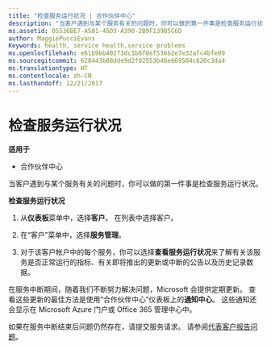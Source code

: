 ```yaml
---
title: "检查服务运行状况 | 合作伙伴中心"
description: "当客户遇到与某个服务有关的问题时，你可以做的第一件事是检查服务运行状况。"
ms.assetid: 05536BE7-A581-45D3-A390-2B9F139B5C6D
author: MaggiePucciEvans
Keywords: health, service health,service problems
ms.openlocfilehash: e61b9bb40273dc1b8f8ef536b2e7e32afc4bfe89
ms.sourcegitcommit: 628443b08dde9d2f02553b46e669504c620c3da4
ms.translationtype: HT
ms.contentlocale: zh-CN
ms.lasthandoff: 12/21/2017
---
```

# <a name="check-service-health"></a>检查服务运行状况

**适用于**

-  合作伙伴中心

当客户遇到与某个服务有关的问题时，你可以做的第一件事是检查服务运行状况。

**检查服务运行状况**

1.  从**仪表板**菜单中，选择**客户**。 在列表中选择客户。

2.  在“客户”菜单中，选择**服务管理**。

3.  对于该客户帐户中的每个服务，你可以选择**查看服务运行状况**来了解有关该服务是否正常运行的指标、有关即将推出的更新或中断的公告以及历史记录数据。

在服务中断期间，随着我们不断努力解决问题，Microsoft 会提供定期更新。 查看这些更新的最佳方法是使用“合作伙伴中心”仪表板上的**通知中心**。 这些通知还会显示在 Microsoft Azure 门户或 Office 365 管理中心中。

如果在服务中断结束后问题仍然存在，请提交服务请求。 请参阅[代表客户报告问题](report-problems-on-behalf-of-a-customer.md)。

 

 



